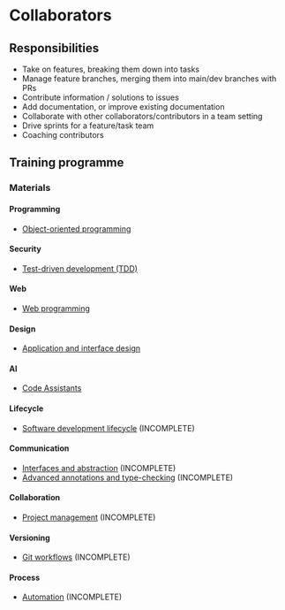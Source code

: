 # Collaborators

## Responsibilities

- Take on features, breaking them down into tasks
- Manage feature branches, merging them into main/dev branches with PRs
- Contribute information / solutions to issues
- Add documentation, or improve existing documentation
- Collaborate with other collaborators/contributors in a team setting
- Drive sprints for a feature/task team
- Coaching contributors

## Training programme

### Materials

#### Programming

- [Object-oriented programming](training/object-oriented-programming.md)

#### Security

- [Test-driven development (TDD)](training/test-driven-development.md)

#### Web

- [Web programming](training/web-programming.md)

#### Design

- [Application and interface design](training/application-and-interface-design.md)

#### AI

- [Code Assistants](training/code-assistants.md)

#### Lifecycle

- [Software development lifecycle](training/software-development-lifecycle.md) (INCOMPLETE)

#### Communication

- [Interfaces and abstraction](training/interfaces-and-abstraction.md) (INCOMPLETE)
- [Advanced annotations and type-checking](training/advanced-annotations-type-checking.md) (INCOMPLETE)

#### Collaboration

- [Project management](training/project-management.md) (INCOMPLETE)

#### Versioning 

- [Git workflows](training/git-workflows.md) (INCOMPLETE)

#### Process

- [Automation](training/automation.md) (INCOMPLETE)
